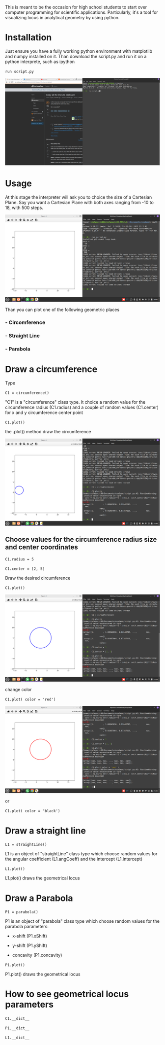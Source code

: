This is meant to be the occasion for high school students to start over computer programming for scientific applications. Particularly, it's a tool for visualizing locus in analytical geometry by using python. 

# Installation

Just ensure you have a fully working python environment with matplotlib and numpy installed on it. Than download the script.py and run it on a python interprete, such as ipython

`run script.py`

![Alt Text](pictures/pythonInterpreter.png)


# Usage


At this stage the interpreter will ask you to choice the size of a Cartesian Plane. Say you want a Cartesian Plane with both axes ranging from -10 to 18, with 500 steps.


![Alt Text](pictures/cartesianPlane.png)


Than you can plot one of the following geometric places

### - Circomference

### - Straight Line

### - Parabola


# Draw a circumference

Type

`C1 = circumference()`

"C1" is a "circumference" class type. It choice a random value for the circumference radius (C1.radius) and a couple of random values (C1.center) for x and y circumference center point

`C1.plot()`

the .plot() method draw the circumference

![Alt Text](pictures/circumferenceDraw.png)




## Choose values for the circumference radius size and center coordinates




`C1.radius = 5`

`C1.center = [2, 5]`

Draw the desired circumference 

`C1.plot()`


![Alt Text](pictures/circumferenceDraw2.png)



change color

`C1.plot( color = 'red')`

![Alt Text](pictures/circumferenceDrawRed.png)

or 

`C1.plot( color = 'black')`

# Draw a straight line


`L1 = straightLine()`

L1 is an object of "straightLine" class type which choose random values for the angular coefficient (L1.angCoeff) and the intercept (L1.intercept)

`L1.plot()`

L1.plot() draws the geometrical locus






# Draw a Parabola


`P1 = parabola()`

P1 is an object of "parabola" class type which choose random values for the parabola parameters:

- x-shift (P1.xShift)

- y-shift (P1.yShift)

- concavity (P1.concavity)

`P1.plot()`

P1.plot() draws the geometrical locus




# How to see geometrical locus parameters
 
`C1.__dict__`

`P1.__dict__`

`L1.__dict__`

